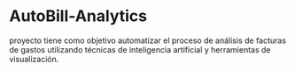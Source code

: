 # AutoBill-Analytics
proyecto tiene como objetivo automatizar el proceso de análisis de facturas de gastos utilizando técnicas de inteligencia artificial y herramientas de visualización.
